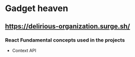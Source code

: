 # Gadget heaven 
## https://delirious-organization.surge.sh/

### React Fundamental concepts used in the projects


*  Context API
